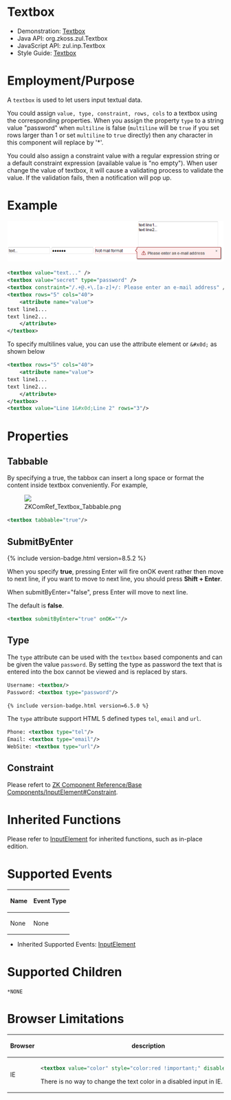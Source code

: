 

# Textbox

- Demonstration:
  [Textbox](http://www.zkoss.org/zkdemo/input/form_sample)
- Java API: <javadoc>org.zkoss.zul.Textbox</javadoc>
- JavaScript API: <javadoc directory="jsdoc">zul.inp.Textbox</javadoc>
- Style Guide: [
  Textbox](ZK_Style_Guide/XUL_Component_Specification/Textbox)

# Employment/Purpose

A `textbox` is used to let users input textual data.

You could assign `value, type, constraint, rows, cols` to a textbox
using the corresponding properties. When you assign the property `type`
to a string value "password" when `multiline` is false (`multiline` will
be `true` if you set rows larger than 1 or set `multiline` to `true`
directly) then any character in this component will replace by '\*'.

You could also assign a constraint value with a regular expression
string or a default constraint expression (available value is "no
empty"). When user change the value of textbox, it will cause a
validating process to validate the value. If the validation fails, then
a notification will pop up.

# Example

![](images/ZKCompRef_Textbox.png)

``` xml
<textbox value="text..." />
<textbox value="secret" type="password" />
<textbox constraint="/.+@.+\.[a-z]+/: Please enter an e-mail address" />
<textbox rows="5" cols="40">
    <attribute name="value">
text line1... 
text line2...
    </attribute>
</textbox>
```

To specify multilines value, you can use the attribute element or
`&#x0d;` as shown below

``` xml
<textbox rows="5" cols="40">
    <attribute name="value">
text line1... 
text line2...
    </attribute>
</textbox>
<textbox value="Line 1&#x0d;Line 2" rows="3"/>
```

# Properties

## Tabbable

By specifying a true, the tabbox can insert a long space or format the
content inside textbox conveniently. For example,

<figure>
<img src="images/ZKComRef_Textbox_Tabbable.png
title="ZKComRef_Textbox_Tabbable.png" />
<figcaption>ZKComRef_Textbox_Tabbable.png</figcaption>
</figure>

``` xml
<textbox tabbable="true"/>
```

## SubmitByEnter

{% include version-badge.html version=8.5.2 %}

When you specify **true**, pressing Enter will fire onOK event rather
then move to next line, if you want to move to next line, you should
press **Shift + Enter**.

When submitByEnter="false", press Enter will move to next line.

The default is **false**.

``` xml
<textbox submitByEnter="true" onOK=""/>
```

## Type

The `type` attribute can be used with the `textbox` based components and
can be given the value `password`. By setting the type as password the
text that is entered into the box cannot be viewed and is replaced by
stars.

``` xml
Username: <textbox/>
Password: <textbox type="password"/>
```

`{% include version-badge.html version=6.5.0 %}`

The `type` attribute support HTML 5 defined types `tel`, `email` and
`url`.

``` xml
Phone: <textbox type="tel"/>
Email: <textbox type="email"/>
WebSite: <textbox type="url"/>
```

## Constraint

Please refert to [ZK Component Reference/Base
Components/InputElement#Constraint](ZK_Component_Reference/Base_Components/InputElement#Constraint).

# Inherited Functions

Please refer to [
InputElement](ZK_Component_Reference/Base_Components/InputElement)
for inherited functions, such as in-place edition.

# Supported Events

<table>
<thead>
<tr class="header">
<th><center>
<p>Name</p>
</center></th>
<th><center>
<p>Event Type</p>
</center></th>
</tr>
</thead>
<tbody>
<tr class="odd">
<td><p>None</p></td>
<td><p>None</p></td>
</tr>
</tbody>
</table>

- Inherited Supported Events: [
  InputElement](ZK_Component_Reference/Base_Components/InputElement#Supported_Events)

# Supported Children

`*NONE`

# Browser Limitations

<table>
<thead>
<tr class="header">
<th><p>Browser</p></th>
<th><p>description</p></th>
</tr>
</thead>
<tbody>
<tr class="odd">
<td><p>IE</p></td>
<td><div class="sourceCode" id="cb1"><pre
class="sourceCode xml"><code class="sourceCode xml"><span id="cb1-1"><a href="#cb1-1" aria-hidden="true" tabindex="-1"></a>&lt;<span class="kw">textbox</span><span class="ot"> value=</span><span class="st">&quot;color&quot;</span><span class="ot"> style=</span><span class="st">&quot;color:red !important;&quot;</span><span class="ot"> disabled=</span><span class="st">&quot;true&quot;</span>/&gt;</span></code></pre></div>
<p>There is no way to change the text color in a disabled input in
IE.</p></td>
</tr>
</tbody>
</table>


